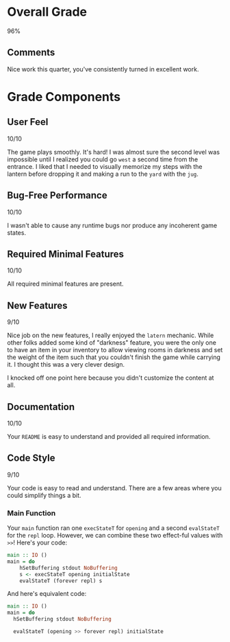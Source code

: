 # Overall Grade

96%

## Comments

Nice work this quarter, you've consistently turned in excellent work.

# Grade Components

## User Feel

10/10

The game plays smoothly. It's hard! I was almost sure the second level was
impossible until I realized you could go `west` a second time from the entrance.
I liked that I needed to visually memorize my steps with the lantern before
dropping it and making a run to the `yard` with the `jug`.

## Bug-Free Performance

10/10

I wasn't able to cause any runtime bugs nor produce any incoherent game states.

## Required Minimal Features

10/10

All required minimal features are present.

## New Features

9/10

Nice job on the new features, I really enjoyed the `latern` mechanic. While
other folks added some kind of "darkness" feature, you were the only one to have
an item in your inventory to allow viewing rooms in darkness and set the weight
of the item such that you couldn't finish the game while carrying it. I thought
this was a very clever design.

I knocked off one point here because you didn't customize the content at all.

## Documentation

10/10

Your `README` is easy to understand and provided all required information.

## Code Style

9/10

Your code is easy to read and understand. There are a few areas where you could
simplify things a bit.

### Main Function

Your `main` function ran one `execStateT` for `opening` and a second
`evalStateT` for the `repl` loop. However, we can combine these two effect-ful
values with `>>`! Here's your code:


```haskell
main :: IO ()
main = do
    hSetBuffering stdout NoBuffering
    s <- execStateT opening initialState
    evalStateT (forever repl) s
```

And here's equivalent code:

```haskell
main :: IO ()
main = do
  hSetBuffering stdout NoBuffering

  evalStateT (opening >> forever repl) initialState
```

